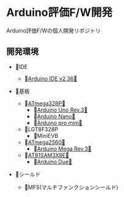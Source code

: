 # Arduino評価F/W開発
Arduino評価F/Wの個人開発リポジトリ

## 開発環境
- 📍IDE
  - 📍[Arduino IDE v2.36🔗](https://github.com/arduino/arduino-ide/releases/tag/2.3.6)

- 📍基板
  - 📍[ATmega328P🔗](https://www.microchip.com/en-us/product/ATMEGA328P)
    - 📍[Arduino Uno Rev.3🔗](https://docs.arduino.cc/hardware/uno-rev3/)
    - 📍[Arduino Nano🔗](https://docs.arduino.cc/hardware/nano/)
    - 📍[Arduino pro mini🔗](https://docs.arduino.cc/retired/boards/arduino-pro-mini/)
  - 📍LGT8F328P
    - 📍MiniEVB
  - 📍[ATmega2560🔗](https://www.microchip.com/en-us/product/ATmega2560)
    - 📍[Arduino Mega Rev.3🔗](https://docs.arduino.cc/hardware/mega-2560/)
  - 📍[AT91SAM3X8E🔗](https://www.microchip.com/en-us/product/ATSAM3X8E)
    - 📍[Arduino Due🔗](https://docs.arduino.cc/hardware/due)
- 📍シールド
  - 📍MFS(マルチファンクションシールド)
